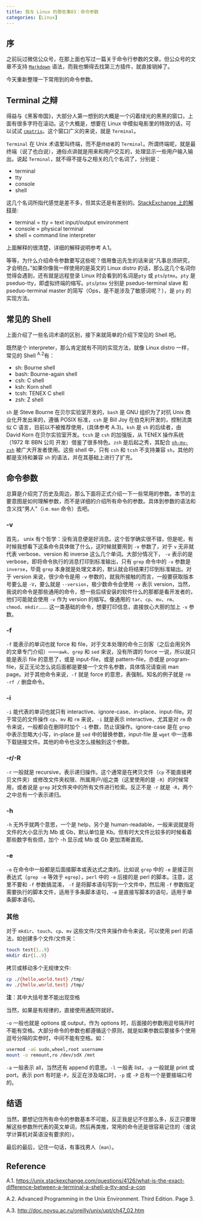 ```yaml
---
title: 我与 Linux 的那些事03：命令参数
categories: [Linux]
---
```


## 序

之前玩过微信公众号，在那上面也写过一篇关于命令行参数的文章。但公众号的文章不支持 [`Markdown`][markdown] 语法，而我也懒得去找第三方插件，就直接销掉了。

今天重新整理一下常用到的命令参数。


## Terminal 之辩

得益与《黑客帝国》，大部分人第一想到的大概是一个闪着绿光的黑黑的窗口，上面有很多字符在滚动。这个大概是，想要在 Linux 中模拟电影里的特效的话，可以试试 [`cmatrix`][cmatrix]。这个窗口广义的来说，就是 `Terminal`。

`Terminal` 在 Unix 术语里叫终端，而不是`终结者`的 `Terminal`。所谓终端呢，就是最终端（说了也白说），通俗点讲就是用来和用户交互的，处理显示一些用户输入输出。说起 `Terminal`，就不得不提与之相关的几个名词了，分别是：

- terminal
- tty
- console
- shell

这几个名词所指代感觉是差不多，但其实还是有差别的。[StackExchange 上的解释][a.1]是:

- terminal = tty = text input/output environment
- console = physical terminal
- shell = command line interpreter

上面解释的很清楚，详细的解释说明参考 A.1。

等等，为什么介绍命令参数要写这些呢？借用鲁迅先生的话来说“凡事总须研究，才会明白。”如果你像我一样使用的是英文的 Linux distro 的话，那么这几个名词你觉得会遇到，还有就是远程登录 Linux 时会看到的名词是`pty` 或 `pts`/`ptmx`。`pty` 是 pseduo-tty，即虚拟终端的缩写。`pts`/`ptmx` 分别是 pseduo-terminal slave 和 pseduo-terminal master 的简写（Ops，是不是涉及了敏感词呢？），是 `pty` 的实现方法。


## 常见的 Shell

上面介绍了一些名词术语的区别，接下来就简单的介绍下常见的 Shell 吧。

既然是个 interpreter，那么肯定就有不同的实现方法，就像 Linux distro 一样，常见的 Shell <sup>A.2</sup>有：

- sh: Bourne shell
- bash: Bourne-again shell
- csh: C shell
- ksh: Korn shell
- tcsh: TENEX C shell
- zsh: Z shell

`sh` 是 Steve Bourne 在贝尔实验室开发的，`bash` 是 GNU 组织为了对抗 Unix 商业化开发出来的，遵循 POSIX 标准，`csh` 是 Bill Joy 在伯克利开发的，控制流类似 C 语言，目前以不被推荐使用，(具体参考 A.3)。`ksh` 是 `sh` 的后续者，由 David Korn 在贝尔实验室开发。`tcsh` 是 `csh` 的加强版，从 TENEX 操作系统（1972 年 BBN 公司 开发）借鉴了很多特色。`zsh` 是后起之秀，其配合 [`oh-my-zsh`][oh-my-zsh] 被广大开发者使用。这些 shell 中，只有 `csh` 和 `tcsh` 不支持兼容 `sh`，其他的都是支持和兼容 `sh` 的语法，并在其基础上进行了扩充。


## 命令参数

总算是介绍完了历史及周边，那么下面将正式介绍一下一些常用的参数。本节的主要意图是如何理解参数，而不是详细的介绍所有命令的参数。具体到参数的语法和含义找“男人”（i.e. `man` 命令）去吧。

### -v

首先， unix 有个哲学：没有消息便是好消息。这个哲学确实很不错，但是呢，有时候我想看下这条命令具体做了什么，这时候就要用到 `-v` 参数了，对于 `v` 无非就代表 verbose、version 和 inverse 这么几个单词。大部分情况下， `-v` 表示的是 verbose，即将命令执行的消息打印到标准输出，只有 `grep` 命令中的 `-v` 参数是 `inverse`，毕竟 `grep` 本身就是处理文本的，默认就会将结果打印到标准输出。对于 version 来说，很少命令是用 `-v` 参数的，就我所接触的而言，一般要获取版本号要么是 `-V`，要么就是 `--version`，极少数命令会使用 `-v` 表示 version，当然，我说的命令是那些通用的命令，想一些后续安装的软件什么的那都是看开发者的，他们可能就会使用 `-v` 作为 version 的缩写。像通用的 `tar`、`cp`、`mv`、`rm`、`chmod`、`mkdir`…… 这一类基础的命令，想要打印信息，直接放心大胆的加上 `-v` 参数。

### -f

`-f` 能表示的单词也就 force 和 file，对于文本处理的命令三剑客（之后会用另外的文章专门介绍）——`awk`、`grep` 和 `sed` 来说，没有所谓的 force 一说，所以就只能是表示 file 的意思了，或是 input-file，或是 pattern-file，亦或是 program-file，反正无论怎么说后面都是要接一个文件名参数，具体情况请查阅 man page。对于其他命令来说，`-f` 就是 force 的意思，表强制。知名的例子就是 `rm -rf /` 删盘命令。

### -i

`-i` 能代表的单词也就只有 interactive、ignore-case、in-place、input-file。对于常见的文件操作 `cp`、`mv` 和 `rm` 来说，`-i` 就是表示 interactive，尤其是对 `rm` 命令来说，一般都会在删除时加个 `-i` 参数，防止误操作。ignore-case 是在 `grep` 中表示忽略大小写，in-place 是 `sed` 中的替换参数，input-file 是 `wget` 中一连串下载链接文件。其他的命令也没怎么接触到这个参数。

### -r/-R

`-r` 一般就是 recursive，表示递归操作。这个通常是在拷贝文件（`cp` 不能直接拷贝文件夹）或修改文件夹权限、所属用户/组之类（这里使用的是 `-R`）的时候常用，或者说是 `grep` 对文件夹中的所有文件进行检索。反正不是 `-r` 就是 `-R`，两个之中总有一个表示递归。

### -h

`-h` 无外乎就两个意思，一个是 help，另个是 human-readable，一般来说就是将文件的大小显示为 Mb 或 Gb，默认单位是 Kb。但有时大文件比较多的时候看着那些数字有些烦，加个 -h 显示成 Mb 或 Gb 更加清晰直观。

### -e

`-e` 在命令中一般都是后面接脚本或表达式之类的。比如说 `grep` 中的 `-e` 是接正则表达式（`grep -e` 等效于 `egrep`），`perl` 中的 `-e` 后接的是 perl 的脚本。注意，这里不要和 `-f` 参数搞混淆， `-f`
是将脚本语句写到一个文件中，然后用 `-f` 参数指定需要执行的脚本文件，适用于多条脚本语句，`-e` 是直接写脚本的语句，适用于单条脚本语句。

### 其他

对于 `mkdir`、`touch`、`cp`、`mv` 这些文件/文件夹操作命令来说，可以使用 perl 的语法，如创建多个文件/文件夹：

```bash
touch test{1..9}
mkdir dir{1..9}
```

拷贝或移动多个无规律文件:

```bash
cp ./{hello,world,test} /tmp/
mv ./{hello,world,test} /tmp/
```
**注**：其中大括号里不能出现空格

当然，如果是有规律的，直接使用通配符就好。

`-o` 一般也就是 options 或 output，作为 options 时，后面接的参数用逗号隔开时不能有空格。大部分命令的参数也都遵循这个原则，就是如果参数后要接多个使用逗号分隔的实参时，中间不能有空格。如：

```bash
usermod -aG sudo,wheel,root username
mount -o remount,ro /dev/sdX /mnt
```

`-a` 一般表示 all，当然还有 append 的意思。`-l` 一般表 list，`-p` 一般就是 print 或 port，表示 port 有时是`-P`，反正在涉及端口时，`-p` 或 `-P` 总有一个是要接端口号的。

## 结语

当然，要想记住所有命令的参数基本不可能，反正我是记不住那么多，反正只要理解这些参数所代表的英文单词，然后再类推，常用的命令还是很容易记住的（谁说学计算机对英语没有要求的）。

最后的最后，记住一句话，有事找男人（`man`）。


## Reference

A.1. https://unix.stackexchange.com/questions/4126/what-is-the-exact-difference-between-a-terminal-a-shell-a-tty-and-a-con

A.2. Advanced Programming in the Unix Environment. Third Edition. Page 3.

A.3. http://doc.novsu.ac.ru/oreilly/unix/upt/ch47_02.htm

[oh-my-zsh]: https://ohmyz.sh
[markdown]: https://markdown.com.cn/basic-syntax/
[cmatrix]: https://github.com/abishekvashok/cmatrix
[a.1]: https://unix.stackexchange.com/questions/4126/what-is-the-exact-difference-between-a-terminal-a-shell-a-tty-and-a-con
